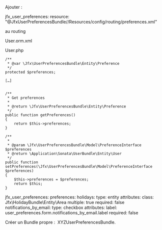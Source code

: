 Ajouter : 

jfx_user_preferences:
    resource: "@JfxUserPreferencesBundle//Resources/config/routing/preferences.xml"

au routing

User.orm.xml

<one-to-one field="preferences" target-entity="Jfx\UserPreferencesBundle\Entity\Preference" mapped-by="user" />

User.php

	/**
     * @var \Jfx\UserPreferencesBundle\Entity\Preference
     */
    protected $preferences;
    
    […]
    
    
    /**
     * Get preferences
     *
     * @return \Jfx\UserPreferencesBundle\Entity\Preference
     */
    public function getPreferences()
    {
        return $this->preferences;
    }

    /**
     * 
     * @param \Jfx\UserPreferencesBundle\Model\PreferenceInterface $preferences
     * @return \Application\Sonata\UserBundle\Entity\User
     */
    public function setPreferences(\Jfx\UserPreferencesBundle\Model\PreferenceInterface $preferences)
    {
        $this->preferences = $preferences;
        return $this;
    }
    
    
    
jfx_user_preferences:
  preferences:
    holidays:
      type: entity
      attributes:
        class: Jfx\HolidayBundle\Entity\Area
        multiple: true
        required: false
    notifications_by_email:
      type: checkbox
      attributes:
        label: user_preferences.form.notifications_by_email.label
        required: false    
        
Créer un Bundle propre :  XYZUserPreferencesBundle.

<?php

namespace XYZ\Bundle\UserPreferencesBundle;

use Symfony\Component\HttpKernel\Bundle\Bundle;

class XYZUserPreferencesBundle extends Bundle
{
    public function getParent()
    {
        return 'JfxUserPreferencesBundle';
    }
}

Personnaliser le form en copiant et adaptant la vue par exemple.

http://symfony.com/doc/current/cookbook/bundles/inheritance.html



